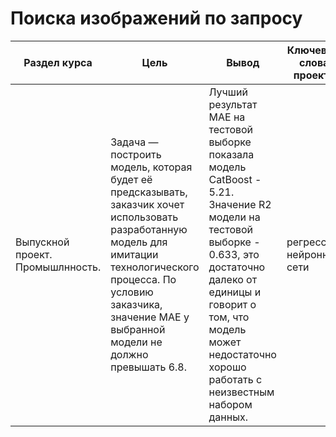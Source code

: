 # Поиска изображений по запросу

Раздел курса | Цель | Вывод| Ключевые слова проекта | Используемые библиотеки
------------- |----------------| ---------------- | ---------------- | -----------------------
Выпускной проект. Промышлнность. | Задача — построить модель, которая будет её предсказывать, заказчик хочет использовать разработанную модель для имитации технологического процесса. По условию заказчика, значение МАЕ у выбранной модели не должно превышать 6.8. |Лучший результат MAE на тестовой выборке показала модель CatBoost - 5.21. Значение R2 модели на тестовой выборке - 0.633, это достаточно далеко от единицы и говорит о том, что модель может недостаточно хорошо работать с неизвестным набором данных.|  регрессия, нейронные сети | `SQL`,`matplotlib`, `seaborn`,`sklearn`, `Python`

